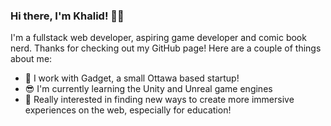 ### Hi there, I'm Khalid! 👋🏾

I'm a fullstack web developer, aspiring game developer and comic book nerd. Thanks for checking out my GitHub page! Here are a couple of things about me:

 - :office: I work with Gadget, a small Ottawa based startup!
 - :sunglasses: I'm currently learning the Unity and Unreal game engines 
 - :iphone: Really interested in finding new ways to create more immersive experiences on the web, especially for education!
